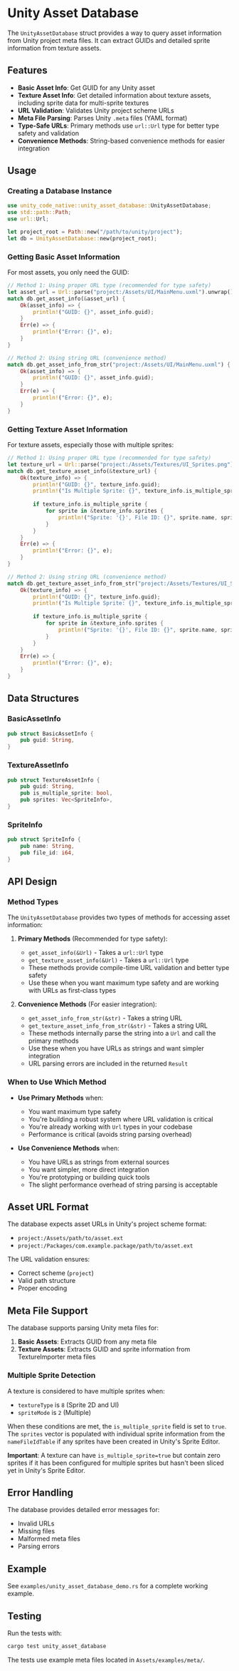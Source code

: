 # Unity Asset Database

The `UnityAssetDatabase` struct provides a way to query asset information from Unity project meta files. It can extract GUIDs and detailed sprite information from texture assets.

## Features

- **Basic Asset Info**: Get GUID for any Unity asset
- **Texture Asset Info**: Get detailed information about texture assets, including sprite data for multi-sprite textures
- **URL Validation**: Validates Unity project scheme URLs
- **Meta File Parsing**: Parses Unity `.meta` files (YAML format)
- **Type-Safe URLs**: Primary methods use `url::Url` type for better type safety and validation
- **Convenience Methods**: String-based convenience methods for easier integration

## Usage

### Creating a Database Instance

```rust
use unity_code_native::unity_asset_database::UnityAssetDatabase;
use std::path::Path;
use url::Url;

let project_root = Path::new("/path/to/unity/project");
let db = UnityAssetDatabase::new(project_root);
```

### Getting Basic Asset Information

For most assets, you only need the GUID:

```rust
// Method 1: Using proper URL type (recommended for type safety)
let asset_url = Url::parse("project:/Assets/UI/MainMenu.uxml").unwrap();
match db.get_asset_info(&asset_url) {
    Ok(asset_info) => {
        println!("GUID: {}", asset_info.guid);
    }
    Err(e) => {
        println!("Error: {}", e);
    }
}

// Method 2: Using string URL (convenience method)
match db.get_asset_info_from_str("project:/Assets/UI/MainMenu.uxml") {
    Ok(asset_info) => {
        println!("GUID: {}", asset_info.guid);
    }
    Err(e) => {
        println!("Error: {}", e);
    }
}
```

### Getting Texture Asset Information

For texture assets, especially those with multiple sprites:

```rust
// Method 1: Using proper URL type (recommended for type safety)
let texture_url = Url::parse("project:/Assets/Textures/UI_Sprites.png").unwrap();
match db.get_texture_asset_info(&texture_url) {
    Ok(texture_info) => {
        println!("GUID: {}", texture_info.guid);
        println!("Is Multiple Sprite: {}", texture_info.is_multiple_sprite);
        
        if texture_info.is_multiple_sprite {
            for sprite in &texture_info.sprites {
                println!("Sprite: '{}', File ID: {}", sprite.name, sprite.file_id);
            }
        }
    }
    Err(e) => {
        println!("Error: {}", e);
    }
}

// Method 2: Using string URL (convenience method)
match db.get_texture_asset_info_from_str("project:/Assets/Textures/UI_Sprites.png") {
    Ok(texture_info) => {
        println!("GUID: {}", texture_info.guid);
        println!("Is Multiple Sprite: {}", texture_info.is_multiple_sprite);
        
        if texture_info.is_multiple_sprite {
            for sprite in &texture_info.sprites {
                println!("Sprite: '{}', File ID: {}", sprite.name, sprite.file_id);
            }
        }
    }
    Err(e) => {
        println!("Error: {}", e);
    }
}
```

## Data Structures

### BasicAssetInfo

```rust
pub struct BasicAssetInfo {
    pub guid: String,
}
```

### TextureAssetInfo

```rust
pub struct TextureAssetInfo {
    pub guid: String,
    pub is_multiple_sprite: bool,
    pub sprites: Vec<SpriteInfo>,
}
```

### SpriteInfo

```rust
pub struct SpriteInfo {
    pub name: String,
    pub file_id: i64,
}
```

## API Design

### Method Types

The `UnityAssetDatabase` provides two types of methods for accessing asset information:

1. **Primary Methods** (Recommended for type safety):
   - `get_asset_info(&Url)` - Takes a `url::Url` type
   - `get_texture_asset_info(&Url)` - Takes a `url::Url` type
   - These methods provide compile-time URL validation and better type safety
   - Use these when you want maximum type safety and are working with URLs as first-class types

2. **Convenience Methods** (For easier integration):
   - `get_asset_info_from_str(&str)` - Takes a string URL
   - `get_texture_asset_info_from_str(&str)` - Takes a string URL
   - These methods internally parse the string into a `Url` and call the primary methods
   - Use these when you have URLs as strings and want simpler integration
   - URL parsing errors are included in the returned `Result`

### When to Use Which Method

- **Use Primary Methods** when:
  - You want maximum type safety
  - You're building a robust system where URL validation is critical
  - You're already working with `Url` types in your codebase
  - Performance is critical (avoids string parsing overhead)

- **Use Convenience Methods** when:
  - You have URLs as strings from external sources
  - You want simpler, more direct integration
  - You're prototyping or building quick tools
  - The slight performance overhead of string parsing is acceptable

## Asset URL Format

The database expects asset URLs in Unity's project scheme format:

- `project:/Assets/path/to/asset.ext`
- `project:/Packages/com.example.package/path/to/asset.ext`

The URL validation ensures:
- Correct scheme (`project`)
- Valid path structure
- Proper encoding

## Meta File Support

The database supports parsing Unity meta files for:

1. **Basic Assets**: Extracts GUID from any meta file
2. **Texture Assets**: Extracts GUID and sprite information from TextureImporter meta files

### Multiple Sprite Detection

A texture is considered to have multiple sprites when:
- `textureType` is `8` (Sprite 2D and UI)
- `spriteMode` is `2` (Multiple)

When these conditions are met, the `is_multiple_sprite` field is set to `true`. The `sprites` vector is populated with individual sprite information from the `nameFileIdTable` if any sprites have been created in Unity's Sprite Editor.

**Important**: A texture can have `is_multiple_sprite=true` but contain zero sprites if it has been configured for multiple sprites but hasn't been sliced yet in Unity's Sprite Editor.

## Error Handling

The database provides detailed error messages for:
- Invalid URLs
- Missing files
- Malformed meta files
- Parsing errors

## Example

See `examples/unity_asset_database_demo.rs` for a complete working example.

## Testing

Run the tests with:

```bash
cargo test unity_asset_database
```

The tests use example meta files located in `Assets/examples/meta/`.